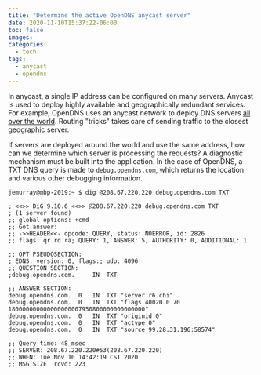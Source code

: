 ```yaml
---
title: "Determine the active OpenDNS anycast server"
date: 2020-11-10T15:37:22-06:00
toc: false
images:
categories:
  - tech
tags: 
  - anycast
  - opendns
---
```


In anycast, a single IP address can be configured on many servers.  Anycast is used to deploy highly available and geographically redundant services.  For example, OpenDNS uses an anycast network to deploy DNS servers [all over the world](https://www.opendns.com/data-center-locations/).    Routing "tricks" takes care of sending traffic to the closest geographic server.

If servers are deployed around the world and use the same address, how can we determine which server is processing the requests?  A diagnostic mechanism must be built into the application.   In the case of OpenDNS, a TXT DNS query is made to `debug.opendns.com`, which returns the location and various other debugging information.

```
jemurray@mbp-2019:~ $ dig @208.67.220.220 debug.opendns.com TXT

; <<>> DiG 9.10.6 <<>> @208.67.220.220 debug.opendns.com TXT
; (1 server found)
;; global options: +cmd
;; Got answer:
;; ->>HEADER<<- opcode: QUERY, status: NOERROR, id: 2826
;; flags: qr rd ra; QUERY: 1, ANSWER: 5, AUTHORITY: 0, ADDITIONAL: 1

;; OPT PSEUDOSECTION:
; EDNS: version: 0, flags:; udp: 4096
;; QUESTION SECTION:
;debug.opendns.com.		IN	TXT

;; ANSWER SECTION:
debug.opendns.com.	0	IN	TXT	"server r6.chi"
debug.opendns.com.	0	IN	TXT	"flags 40020 0 70 180000000000000000007950800000000000000"
debug.opendns.com.	0	IN	TXT	"originid 0"
debug.opendns.com.	0	IN	TXT	"actype 0"
debug.opendns.com.	0	IN	TXT	"source 99.28.31.196:58574"

;; Query time: 48 msec
;; SERVER: 208.67.220.220#53(208.67.220.220)
;; WHEN: Tue Nov 10 14:42:19 CST 2020
;; MSG SIZE  rcvd: 223
```